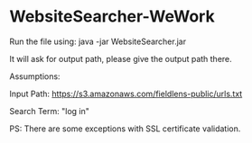 # WebsiteSearcher-WeWork

Run the file using: java -jar WebsiteSearcher.jar

It will ask for output path, please give the output path there.

Assumptions:

Input Path: https://s3.amazonaws.com/fieldlens-public/urls.txt

Search Term: "log in"

PS: There are some exceptions with SSL certificate validation.
